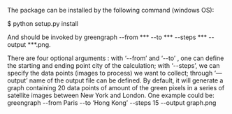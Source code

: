 The package can be installed by the following command (windows OS):

$ python setup.py install

And should be invoked by greengraph --from *** --to *** --steps *** --output ***.png. 

There are four optional arguments : with ‘--from’ and ‘--to’ , one can define the starting and ending point city of the calculation; with ‘--steps’, we can specify the data points (images to process) we want to collect; through ‘—output’ name of the output file can be defined. By default, it will generate a graph containing 20 data points of amount of the green pixels in a series of satellite images between New York and London.
One example could be: 
greengraph --from Paris --to ‘Hong Kong’ --steps 15 --output graph.png
